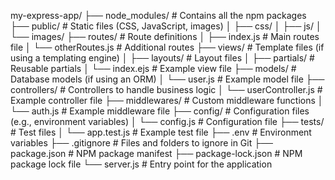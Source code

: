 my-express-app/
├── node_modules/         # Contains all the npm packages
├── public/               # Static files (CSS, JavaScript, images)
│   ├── css/
│   ├── js/
│   └── images/
├── routes/               # Route definitions
│   ├── index.js          # Main routes file
│   └── otherRoutes.js    # Additional routes
├── views/                # Template files (if using a templating engine)
│   ├── layouts/          # Layout files
│   ├── partials/         # Reusable partials
│   └── index.ejs         # Example view file
├── models/               # Database models (if using an ORM)
│   └── user.js           # Example model file
├── controllers/          # Controllers to handle business logic
│   └── userController.js  # Example controller file
├── middlewares/          # Custom middleware functions
│   └── auth.js           # Example middleware file
├── config/               # Configuration files (e.g., environment variables)
│   └── config.js         # Configuration file
├── tests/                # Test files
│   └── app.test.js       # Example test file
├── .env                  # Environment variables
├── .gitignore            # Files and folders to ignore in Git
├── package.json          # NPM package manifest
├── package-lock.json     # NPM package lock file
└── server.js             # Entry point for the application
